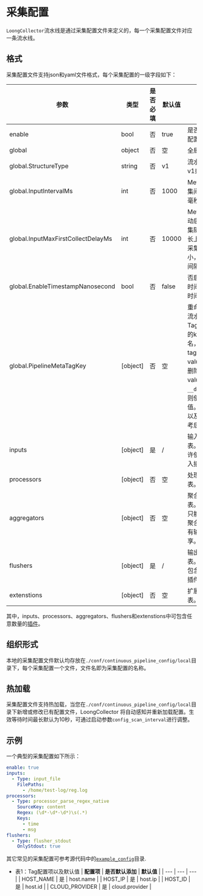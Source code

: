 # 采集配置

`LoongCollector`流水线是通过采集配置文件来定义的，每一个采集配置文件对应一条流水线。

## 格式

采集配置文件支持json和yaml文件格式，每个采集配置的一级字段如下：

| **参数**                           | **类型**     | **是否必填** | **默认值** | **说明**                          |
|----------------------------------|------------|----------|---------|---------------------------------|
| enable                           | bool       | 否        | true    | 是否使用当前配置。                       |
| global                           | object     | 否        | 空       | 全局配置。                           |
| global.StructureType             | string     | 否        | v1      | 流水线版本为v1或v2。               |
| global.InputIntervalMs           | int        | 否        | 1000    | MetricInput采集间隔，单位毫秒。               |
| global.InputMaxFirstCollectDelayMs| int       | 否        | 10000   | MetricInput启动后, 第一次采集随机等待时长上限，如果采集间隔更小，则以采集间隔为准               |
| global.EnableTimestampNanosecond | bool       | 否        | false   | 否启用纳秒级时间戳，提高时间精度。               |
| global.PipelineMetaTagKey        | \[object\] | 否        | 空       | 重命名或删除流水线级别的Tag。map中的key为原tag名，value为新tag名。若value为空，则删除原tag。若value为`__default__`，则使用默认值。可配置项以及默认值参考后文的表1. |
| inputs                           | \[object\] | 是        | /       | 输入插件列表。目前只允许使用1个输入插件。           |
| processors                       | \[object\] | 否        | 空       | 处理插件列表。                         |
| aggregators                      | \[object\] | 否        | 空       | 聚合插件列表。目前最多只能包含1个聚合插件，所有输出插件共享。 |
| flushers                         | \[object\] | 是        | /       | 输出插件列表。至少需要包含1个输出插件。            |
| extenstions                      | \[object\] | 否        | 空       | 扩展插件列表。                         |

其中，inputs、processors、aggregators、flushers和extenstions中可包含任意数量的[插件](../plugins/overview.md)。

## 组织形式

本地的采集配置文件默认均存放在`./conf/continuous_pipeline_config/local`目录下，每个采集配置一个文件，文件名即为采集配置的名称。

## 热加载

采集配置文件支持热加载，当您在`./conf/continuous_pipeline_config/local`目录下新增或修改已有配置文件，LoongCollector 将自动感知并重新加载配置。生效等待时间最长默认为10秒，可通过启动参数`config_scan_interval`进行调整。

## 示例

一个典型的采集配置如下所示：

```yaml
enable: true
inputs:
  - Type: input_file
    FilePaths: 
      - /home/test-log/reg.log
processors:
  - Type: processor_parse_regex_native
    SourceKey: content
    Regex: (\d*-\d*-\d*)\s(.*)
    Keys:
      - time
      - msg
flushers:
  - Type: flusher_stdout
    OnlyStdout: true
```

其它常见的采集配置可参考源代码中的[`example_config`](https://github.com/alibaba/loongcollector/tree/main/example_config)目录.

* 表1：Tag配置项以及默认值
|  **配置项**  | **是否默认添加** |  **默认值**  |
| --- | --- | --- |
| HOST_NAME | 是 | host.name |
| HOST_IP | 是 | host.ip |
| HOST_ID | 是 | host.id |
| CLOUD_PROVIDER | 是 | cloud.provider |
